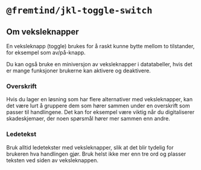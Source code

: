# `@fremtind/jkl-toggle-switch`
## Om veksleknapper

En veksleknapp (toggle) brukes for å raskt kunne bytte mellom to tilstander, for eksempel som av/på-knapp.

Du kan også bruke en miniversjon av veksleknapper i datatabeller, hvis det er mange funksjoner brukerne kan aktivere og deaktivere.

### Overskrift
Hvis du lager en løsning som har flere alternativer med veksleknapper, kan det være lurt å gruppere dem som hører sammen under en overskrift som passer til handlingene. Det kan for eksempel være viktig når du digitaliserer skadeskjemaer, der noen spørsmål hører mer sammen enn andre.

### Ledetekst
Bruk alltid ledetekster med veksleknapper, slik at det blir tydelig for brukeren hva handlingen gjør. 
Bruk helst ikke mer enn tre ord og plasser teksten ved siden av veksleknappen.
